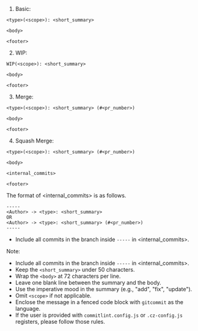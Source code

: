 1. Basic:

```gitcommit
<type>(<scope>): <short_summary>

<body>

<footer>
```

2. WIP:

```gitcommit
WIP(<scope>): <short_summary>

<body>

<footer>
```

3. Merge:

```gitcommit
<type>(<scope>): <short_summary> (#<pr_number>)

<body>

<footer>
```

4. Squash Merge:

```gitcommit
<type>(<scope>): <short_summary> (#<pr_number>)

<body>

<internal_commits>

<footer>
```

The format of <internal_commits> is as follows.

```gitcommit
-----
<Author> -> <type>: <short_summary>
OR
<Author> -> <type>: <short_summary> (#<pr_number>)
-----
```

- Include all commits in the branch inside `-----` in <internal_commits>.

Note:

- Include all commits in the branch inside `-----` in <internal_commits>.
- Keep the `<short_summary>` under 50 characters.
- Wrap the `<body>` at 72 characters per line.
- Leave one blank line between the summary and the body.
- Use the imperative mood in the summary (e.g., "add", "fix", "update").
- Omit `<scope>` if not applicable.
- Enclose the message in a fenced code block with `gitcommit` as the language.
- If the user is provided with `commitlint.config.js` or `.cz-config.js` registers, please follow those rules.
